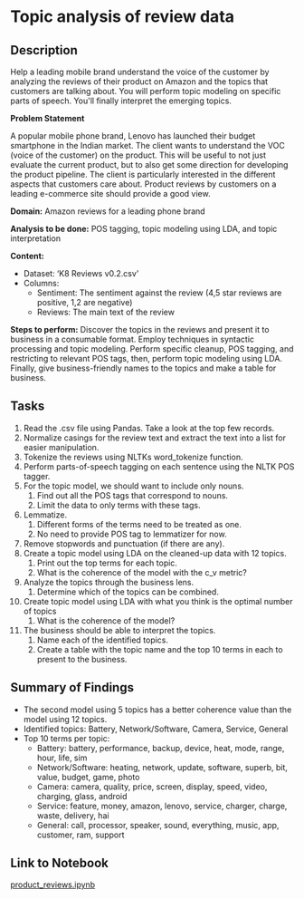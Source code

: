# Topic analysis of review data

## Description
Help a leading mobile brand understand the voice of the customer by analyzing the reviews of their product on Amazon and the topics that customers are talking about. You will perform topic modeling on specific parts of speech. You'll finally interpret the emerging topics.

**Problem Statement**

A popular mobile phone brand, Lenovo has launched their budget smartphone in the Indian market. The client wants to understand the VOC (voice of the customer) on the product. This will be useful to not just evaluate the current product, but to also get some direction for developing the product pipeline. The client is particularly interested in the different aspects that customers care about. Product reviews by customers on a leading e-commerce site should provide a good view.

**Domain:** Amazon reviews for a leading phone brand

**Analysis to be done:** POS tagging, topic modeling using LDA, and topic interpretation

**Content:**
- Dataset: ‘K8 Reviews v0.2.csv’
- Columns:
    - Sentiment: The sentiment against the review (4,5 star reviews are positive, 1,2 are negative)
    - Reviews: The main text of the review


**Steps to perform:**
Discover the topics in the reviews and present it to business in a consumable format. Employ techniques in syntactic processing and topic modeling. Perform specific cleanup, POS tagging, and restricting to relevant POS tags, then, perform topic modeling using LDA. Finally, give business-friendly names to the topics and make a table for business.

## Tasks
1. Read the .csv file using Pandas. Take a look at the top few records.
2. Normalize casings for the review text and extract the text into a list for easier manipulation.
3. Tokenize the reviews using NLTKs word_tokenize function.
4. Perform parts-of-speech tagging on each sentence using the NLTK POS tagger.
5. For the topic model, we should want to include only nouns.
    1. Find out all the POS tags that correspond to nouns.
    2. Limit the data to only terms with these tags.
6. Lemmatize.
    1. Different forms of the terms need to be treated as one.
    2. No need to provide POS tag to lemmatizer for now.
7. Remove stopwords and punctuation (if there are any).
8. Create a topic model using LDA on the cleaned-up data with 12 topics.
    1. Print out the top terms for each topic.
    2. What is the coherence of the model with the c_v metric?
9. Analyze the topics through the business lens.
    1. Determine which of the topics can be combined.
10. Create topic model using LDA with what you think is the optimal number of topics
    1. What is the coherence of the model?
11. The business should be able to interpret the topics.
    1. Name each of the identified topics.
    2. Create a table with the topic name and the top 10 terms in each to present to the business.

## Summary of Findings
- The second model using 5 topics has a better coherence value than the model using 12 topics.
- Identified topics: Battery, Network/Software, Camera, Service, General
- Top 10 terms per topic:
    - Battery: battery, performance, backup, device, heat, mode, range, hour, life, sim
    - Network/Software: heating, network, update, software, superb, bit, value, budget, game, photo
    - Camera: camera, quality, price, screen, display, speed, video, charging, glass, android
    - Service: feature, money, amazon, lenovo, service, charger, charge, waste, delivery, hai
    - General: call, processor, speaker, sound, everything, music, app, customer, ram, support
    
 ## Link to Notebook
 [product_reviews.ipynb](https://github.com/jessi88/product_reviews/blob/main/product_reviews.ipynb)
